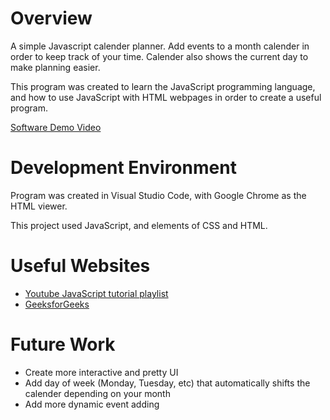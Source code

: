 # Overview

A simple Javascript calender planner. Add events to a month calender in order to keep track of your time. Calender also shows the current day to make planning easier.

This program was created to learn the JavaScript programming language, and how to use JavaScript with HTML webpages in order to create a useful program.

[Software Demo Video](https://youtu.be/7NzgDnGI5IY)

# Development Environment

Program was created in Visual Studio Code, with Google Chrome as the HTML viewer.

This project used JavaScript, and elements of CSS and HTML.

# Useful Websites

- [Youtube JavaScript tutorial playlist](https://youtube.com/playlist?list=PL4cUxeGkcC9i9Ae2D9Ee1RvylH38dKuET&si=93glMnLFE6njOGvX)
- [GeeksforGeeks](https://youtube.com/playlist?list=PL4cUxeGkcC9i9Ae2D9Ee1RvylH38dKuET&si=93glMnLFE6njOGvX)

# Future Work

- Create more interactive and pretty UI
- Add day of week (Monday, Tuesday, etc) that automatically shifts the calender depending on your month
- Add more dynamic event adding
